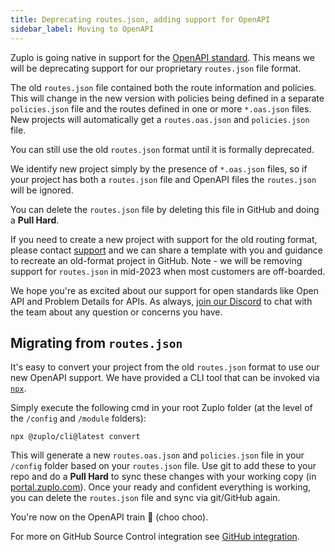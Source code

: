 ```yaml
---
title: Deprecating routes.json, adding support for OpenAPI
sidebar_label: Moving to OpenAPI
---
```


Zuplo is going native in support for the
[OpenAPI standard](https://www.openapis.org/). This means we will be deprecating
support for our proprietary `routes.json` file format.

The old `routes.json` file contained both the route information and policies.
This will change in the new version with policies being defined in a separate
`policies.json` file and the routes defined in one or more `*.oas.json` files.
New projects will automatically get a `routes.oas.json` and `policies.json`
file.

You can still use the old `routes.json` format until it is formally deprecated.

We identify new project simply by the presence of `*.oas.json` files, so if your
project has both a `routes.json` file and OpenAPI files the `routes.json` will
be ignored.

You can delete the `routes.json` file by deleting this file in GitHub and doing
a **Pull Hard**.

If you need to create a new project with support for the old routing format,
please contact [support](mailto:support@zuplo.com) and we can share a template
with you and guidance to recreate an old-format project in GitHub. Note - we
will be removing support for `routes.json` in mid-2023 when most customers are
off-boarded.

We hope you're as excited about our support for open standards like Open API and
Problem Details for APIs. As always,
[join our Discord](https://discord.gg/8QbEjr2MgZ) to chat with the team about
any question or concerns you have.

## Migrating from `routes.json`

It's easy to convert your project from the old `routes.json` format to use our
new OpenAPI support. We have provided a CLI tool that can be invoked via
[`npx`](https://www.npmjs.com/package/npx).

Simply execute the following cmd in your root Zuplo folder (at the level of the
`/config` and `/module` folders):

```
npx @zuplo/cli@latest convert
```

This will generate a new `routes.oas.json` and `policies.json` file in your
`/config` folder based on your `routes.json` file. Use git to add these to your
repo and do a **Pull Hard** to sync these changes with your working copy (in
[portal.zuplo.com](https://portal.zuplo.com)). Once your ready and confident
everything is working, you can delete the `routes.json` file and sync via
git/GitHub again.

You're now on the OpenAPI train 🚂 (choo choo).

For more on GitHub Source Control integration see
[GitHub integration](/docs/articles/source-control).
